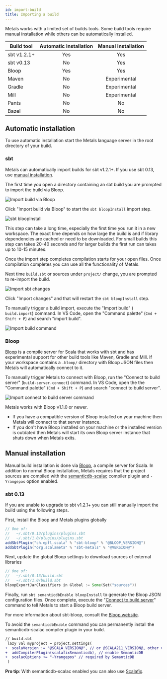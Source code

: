 ```yaml
---
id: import-build
title: Importing a build
---
```


Metals works with a limited set of builds tools. Some build tools require manual
installation while others can be automatically installed.

| Build tool  | Automatic installation | Manual installation |
| ----------- | :--------------------: | :-----------------: |
| sbt v1.2.1+ |          Yes           |         Yes         |
| sbt v0.13   |           No           |         Yes         |
| Bloop       |          Yes           |         Yes         |
| Maven       |           No           |    Experimental     |
| Gradle      |           No           |    Experimental     |
| Mill        |           No           |    Experimental     |
| Pants       |           No           |         No          |
| Bazel       |           No           |         No          |

## Automatic installation

To use automatic installation start the Metals language server in the root
directory of your build.

### sbt

Metals can automatically import builds for sbt v1.2.1+. If you use sbt 0.13, use
[manual installation](#sbt-013).

The first time you open a directory containing an sbt build you are prompted to
import the build via Bloop.

![Import build via Bloop](assets/import-via-bloop.png)

Click "Import build via Bloop" to start the `sbt bloopInstall` import step.

![sbt bloopInstall](assets/sbt-bloopinstall.png)

This step can take a long time, especially the first time you run it in a new
workspace. The exact time depends on how large the build is and if library
dependencies are cached or need to be downloaded. For small builds this step can
takes 20-40 seconds and for larger builds the first run can takes up to 10-15
minutes.

Once the import step completes compilation starts for your open files. Once
compilation completes you can use all the functionality of Metals.

Next time `build.sbt` or sources under `project/` change, you are prompted to
re-import the build.

![Import sbt changes](assets/sbt-import-changes.png)

Click "Import changes" and that will restart the `sbt bloopInstall` step.

To manually trigger a build import, execute the "Import build" ( `build.import`)
command. In VS Code, open the "Command palette" (`Cmd + Shift + P`) and search
"import build".

![Import build command](assets/vscode-import-build.png)

### Bloop

[Bloop](https://scalacenter.github.io/bloop/docs/installation/#sbt) is a compile
server for Scala that works with sbt and has experimental support for other
build tools like Maven, Gradle and Mill. If your workspace contains a `.bloop/`
directory with Bloop JSON files then Metals will automatically connect to it.

To manually trigger Metals to connect with Bloop, run the "Connect to build
server" (`build-server.connect`) command. In VS Code, open the the "Command
palette" (`Cmd + Shift + P`) and search "connect to build server".

![Import connect to build server command](assets/vscode-connect-build-server.png)

Metals works with Bloop v1.1.0 or newer.

- If you have a compatible version of Bloop installed on your machine then
  Metals will connect to that server instance.
- If you don't have Bloop installed on your machine or the installed version is
  outdated then Metals will start its own Bloop server instance that shuts down
  when Metals exits.

## Manual installation

Manual build installation is done via
[Bloop](https://scalacenter.github.io/bloop), a compile server for Scala. In
addition to normal Bloop installation, Metals requires that the project sources
are compiled with the
[semanticdb-scalac](https://scalameta.org/docs/semanticdb/guide.html#producing-semanticdb)
compiler plugin and `-Yrangepos` option enabled.

### sbt 0.13

If you are unable to upgrade to sbt v1.2.1+ you can still manually import the
build using the following steps.

First, install the Bloop and Metals plugins globally

```scala
// One of:
//   ~/.sbt/0.13/plugins/plugins.sbt
//   ~/.sbt/1.0/plugins/plugins.sbt
addSbtPlugin("ch.epfl.scala" % "sbt-bloop" % "@BLOOP_VERSION@")
addSbtPlugin("org.scalameta" % "sbt-metals" % "@VERSION@")
```

Next, update the global Bloop settings to download sources of external libraries

```scala
// One of:
//   ~/.sbt/0.13/build.sbt
//   ~/.sbt/1.0/build.sbt
bloopExportJarClassifiers in Global := Some(Set("sources"))
```

Finally, run `sbt semanticdbEnable bloopInstall` to generate the Bloop JSON
configuration files. Once complete, execute the
"[Connect to build server](#bloop)" command to tell Metals to start a Bloop
build server.

For more information about sbt-bloop, consult the
[Bloop website](https://scalacenter.github.io/bloop/docs/installation/#sbt).

To avoid the `semanticdbEnable` command you can permanently install the
semanticdb-scalac compiler plugin in your build.

```diff
// build.sbt
 lazy val myproject = project.settings(
+  scalaVersion := "@SCALA_VERSION@", // or @SCALA211_VERSION@, other versions are not supported.
+  addCompilerPlugin(scalafixSemanticdb), // enable SemanticDB
+  scalacOptions += "-Yrangepos" // required by SemanticDB
 )
```

**Pro tip**: With semanticdb-scalac enabled you can also use
[Scalafix](https://scalacenter.github.io/scalafix).
